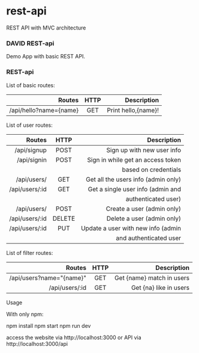 # rest-api
REST API with MVC architecture

### DAVID REST-api

Demo App with basic REST API.

### REST-api

List of basic routes:


| Routes                | HTTP          | Description          |
| ---------------------:|:-------------:| --------------------:|
| /api/hello?name={name}| GET           | Print hello,{name}!  |

List of user routes:

| Routes                | HTTP          | Description                             |
| ---------------------:|:-------------:| ---------------------------------------:|
| /api/signup           | POST          |    Sign up with new user info           |
| /api/signin           | POST          |    Sign in while get an access token    |
|                       |               |    based on credentials                 |
| /api/users/           | GET           |    Get all the users info (admin only)  |
| /api/users/:id        | GET           |    Get a single user info (admin and    |
|                       |               |    authenticated user)                  |
| /api/users/           | POST          |    Create a user (admin only)           |
| /api/users/:id        | DELETE        |    Delete a user (admin only)           |
| /api/users/:id        | PUT           |    Update a user with new info (admin   |
|                       |               |    and authenticated user               |

List of filter routes:

| Routes                   | HTTP          | Description                             |
| ------------------------:|:-------------:| ---------------------------------------:|
| /api/users?name="{name}" | GET           |    Get {name} match in users            |
| /api/users/:id           | GET           |    Get {na} like in users               |


Usage

With only npm:

npm install
npm start
npm run dev

access the website via http://localhost:3000 or API via http://localhost:3000/api
